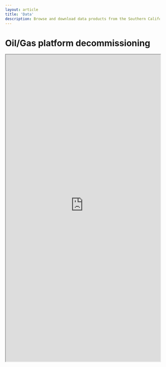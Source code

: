 ```yaml
---
layout: article
title: 'Data'
description: Browse and download data products from the Southern California Bight Biodiversity Observation Network (SCBBON).
---
```


<div class="row">
	<div class="col-lg-12">
		<h1 class="page-header">Oil/Gas platform decommissioning<small></small></h1>
			<iframe src="https://meyer-gutbrod.shinyapps.io/Decommissioning_WebApp/"  style="border: 0 px; width: 100%; height: 1000px"></iframe>
		</div>	
</div>

